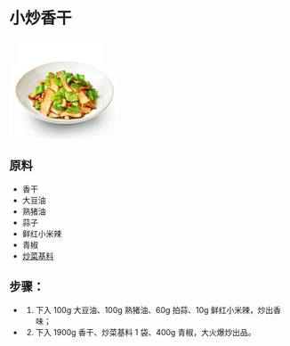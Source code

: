 # 小炒香干

![小炒香干](../images/小炒香干.jpg)


## 原料
- 香干
- 大豆油
- 熟猪油
- 蒜子
- 鲜红小米辣
- 青椒
- [炒菜基料](/配料/炒菜基料.md)

## 步骤：
- 1. 下入 100g 大豆油、100g 熟猪油、60g 拍蒜、10g 鲜红小米辣，炒出香味；
- 2. 下入 1900g 香干、炒菜基料 1 袋、400g 青椒，大火爆炒出品。
